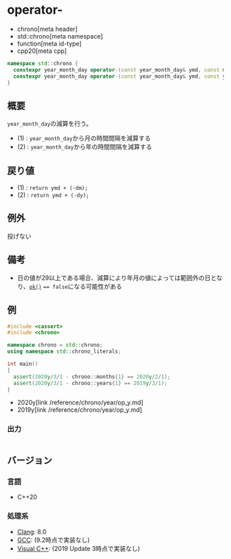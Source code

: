 # operator-
* chrono[meta header]
* std::chrono[meta namespace]
* function[meta id-type]
* cpp20[meta cpp]

```cpp
namespace std::chrono {
  constexpr year_month_day operator-(const year_month_day& ymd, const months& dm) noexcept; // (1) C++20
  constexpr year_month_day operator-(const year_month_day& ymd, const years& dy) noexcept;  // (2) C++20
}
```

## 概要
`year_month_day`の減算を行う。

- (1) : `year_month_day`から月の時間間隔を減算する
- (2) : `year_month_day`から年の時間間隔を減算する


## 戻り値
- (1) : `return ymd + (-dm);`
- (2) : `return ymd + (-dy);`


## 例外
投げない


## 備考
- 日の値が29以上である場合、減算により年月の値によっては範囲外の日となり、[`ok()`](ok.md) `== false`になる可能性がある


## 例
```cpp example
#include <cassert>
#include <chrono>

namespace chrono = std::chrono;
using namespace std::chrono_literals;

int main()
{
  assert(2020y/3/1 - chrono::months{1} == 2020y/2/1);
  assert(2020y/3/1 - chrono::years{1} == 2019y/3/1);
}
```
* 2020y[link /reference/chrono/year/op_y.md]
* 2019y[link /reference/chrono/year/op_y.md]

### 出力
```
```

## バージョン
### 言語
- C++20

### 処理系
- [Clang](/implementation.md#clang): 8.0
- [GCC](/implementation.md#gcc): (9.2時点で実装なし)
- [Visual C++](/implementation.md#visual_cpp): (2019 Update 3時点で実装なし)
